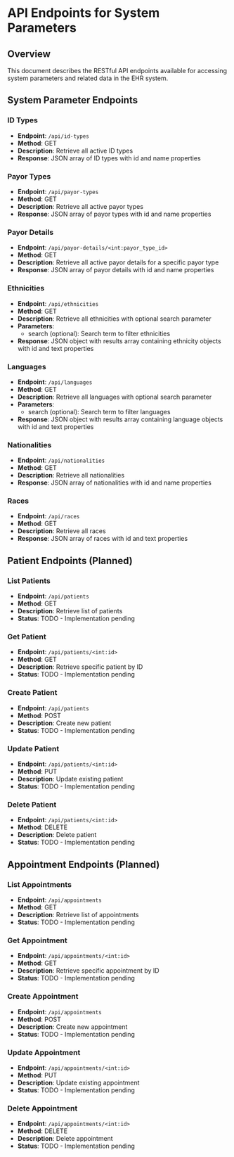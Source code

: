 # API Endpoints for System Parameters

## Overview
This document describes the RESTful API endpoints available for accessing system parameters and related data in the EHR system.

## System Parameter Endpoints

### ID Types
- **Endpoint**: `/api/id-types`
- **Method**: GET
- **Description**: Retrieve all active ID types
- **Response**: JSON array of ID types with id and name properties

### Payor Types
- **Endpoint**: `/api/payor-types`
- **Method**: GET
- **Description**: Retrieve all active payor types
- **Response**: JSON array of payor types with id and name properties

### Payor Details
- **Endpoint**: `/api/payor-details/<int:payor_type_id>`
- **Method**: GET
- **Description**: Retrieve all active payor details for a specific payor type
- **Response**: JSON array of payor details with id and name properties

### Ethnicities
- **Endpoint**: `/api/ethnicities`
- **Method**: GET
- **Description**: Retrieve all ethnicities with optional search parameter
- **Parameters**: 
  - search (optional): Search term to filter ethnicities
- **Response**: JSON object with results array containing ethnicity objects with id and text properties

### Languages
- **Endpoint**: `/api/languages`
- **Method**: GET
- **Description**: Retrieve all languages with optional search parameter
- **Parameters**: 
  - search (optional): Search term to filter languages
- **Response**: JSON object with results array containing language objects with id and text properties

### Nationalities
- **Endpoint**: `/api/nationalities`
- **Method**: GET
- **Description**: Retrieve all nationalities
- **Response**: JSON array of nationalities with id and name properties

### Races
- **Endpoint**: `/api/races`
- **Method**: GET
- **Description**: Retrieve all races
- **Response**: JSON array of races with id and text properties

## Patient Endpoints (Planned)

### List Patients
- **Endpoint**: `/api/patients`
- **Method**: GET
- **Description**: Retrieve list of patients
- **Status**: TODO - Implementation pending

### Get Patient
- **Endpoint**: `/api/patients/<int:id>`
- **Method**: GET
- **Description**: Retrieve specific patient by ID
- **Status**: TODO - Implementation pending

### Create Patient
- **Endpoint**: `/api/patients`
- **Method**: POST
- **Description**: Create new patient
- **Status**: TODO - Implementation pending

### Update Patient
- **Endpoint**: `/api/patients/<int:id>`
- **Method**: PUT
- **Description**: Update existing patient
- **Status**: TODO - Implementation pending

### Delete Patient
- **Endpoint**: `/api/patients/<int:id>`
- **Method**: DELETE
- **Description**: Delete patient
- **Status**: TODO - Implementation pending

## Appointment Endpoints (Planned)

### List Appointments
- **Endpoint**: `/api/appointments`
- **Method**: GET
- **Description**: Retrieve list of appointments
- **Status**: TODO - Implementation pending

### Get Appointment
- **Endpoint**: `/api/appointments/<int:id>`
- **Method**: GET
- **Description**: Retrieve specific appointment by ID
- **Status**: TODO - Implementation pending

### Create Appointment
- **Endpoint**: `/api/appointments`
- **Method**: POST
- **Description**: Create new appointment
- **Status**: TODO - Implementation pending

### Update Appointment
- **Endpoint**: `/api/appointments/<int:id>`
- **Method**: PUT
- **Description**: Update existing appointment
- **Status**: TODO - Implementation pending

### Delete Appointment
- **Endpoint**: `/api/appointments/<int:id>`
- **Method**: DELETE
- **Description**: Delete appointment
- **Status**: TODO - Implementation pending